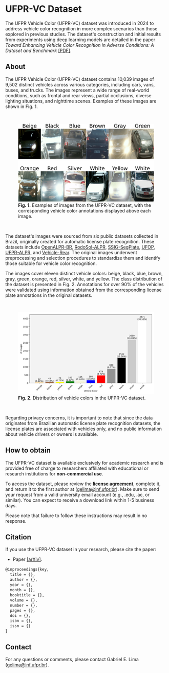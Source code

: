 # UFPR-VC Dataset

The UFPR Vehicle Color (UFPR-VC) dataset was introduced in 2024 to address vehicle color recognition in more complex scenarios than those explored in previous studies. The dataset's construction and initial results from experiments using deep learning models are detailed in the paper *Toward Enhancing Vehicle Color Recognition in Adverse Conditions: A Dataset and Benchmark* [[PDF]]().

## About

The UFPR Vehicle Color (UFPR-VC) dataset contains 10,039 images of 9,502 distinct vehicles across various categories, including cars, vans, buses, and trucks. The images represent a wide range of real-world conditions, such as frontal and rear views, partial occlusions, diverse lighting situations, and nighttime scenes. Examples of these images are shown in Fig. 1.

<br>
<figure>
    <img src=./imgs/ufpr_vc_samples.png alt="samples from UFPR-VC dataset">
    <figcaption>
        <b>Fig. 1.</b> Examples of images from the UFPR-VC dataset, with the corresponding vehicle color annotations displayed above each image.
    </figcaption>
</figure>
<br>

The dataset's images were sourced from six public datasets collected in Brazil, originally created for automatic license plate recognition. These datasets include [OpenALPR-BR](https://github.com/openalpr/benchmarks/tree/master/endtoend/br/), [RodoSol-ALPR](https://github.com/raysonlaroca/rodosol-alpr-dataset), [SSIG-SegPlate](https://doi.org/10.1117/1.JEI.25.5.053034), [UFOP](https://doi.org/10.1109/ICSMC.2011.6084108), [UFPR-ALPR](https://web.inf.ufpr.br/vri/databases/ufpr-alpr/), and [Vehicle-Rear](https://github.com/icarofua/vehicle-rear). The original images underwent preprocessing and selection procedures to standardize them and identify those suitable for vehicle color recognition.

The images cover eleven distinct vehicle colors: beige, black, blue, brown, gray, green, orange, red, silver, white, and yellow. The class distribution of the dataset is presented in Fig. 2. Annotations for over 90% of the vehicles were validated using information obtained from the corresponding license plate annotations in the original datasets.

<br>
<figure>
    <img src=./imgs/class_dist.png alt="UFPR-VC class distribution">
    <figcaption>
        <b>Fig. 2.</b> Distribution of vehicle colors in the UFPR-VC dataset.
    </figcaption>
</figure>
<br>

Regarding privacy concerns, it is important to note that since the data originates from Brazilian automatic license plate recognition datasets, the license plates are associated with vehicles only, and no public information about vehicle drivers or owners is available.

## How to obtain

The UFPR-VC dataset is available exclusively for academic research and is provided free of charge to researchers affiliated with educational or research institutions for **non-commercial use**.

To access the dataset, please review the [**license agreement**](./pdfs/), complete it, and return it to the first author at ([gelima@inf.ufpr.br](mailto:gelima@inf.ufpr.br)). Make sure to send your request from a valid university email account (e.g., .edu, .ac, or similar). You can expect to receive a download link within 1-5 business days. 

Please note that failure to follow these instructions may result in no response.


## Citation

If you use the UFPR-VC dataset in your research, please cite the paper:

* Paper [[arXiv]]().

```
@inproceedings{key,
  title = {},
  author = {},
  year = {},
  month = {},
  booktitle = {},
  volume = {},
  number = {},
  pages = {},
  doi = {},
  isbn = {},
  issn = {}
}
```

## Contact

For any questions or comments, please contact Gabriel E. Lima ([gelima@inf.ufpr.br](mailto:gelima@inf.ufpr.br)).